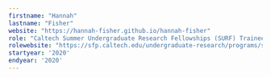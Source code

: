 ```yaml
---
firstname: "Hannah"
lastname: "Fisher"
website: "https://hannah-fisher.github.io/hannah-fisher"
role: "Caltech Summer Undergraduate Research Fellowships (SURF) Trainee"
rolewebsite: "https://sfp.caltech.edu/undergraduate-research/programs/surf"
startyear: '2020'
endyear: '2020'
---
```

